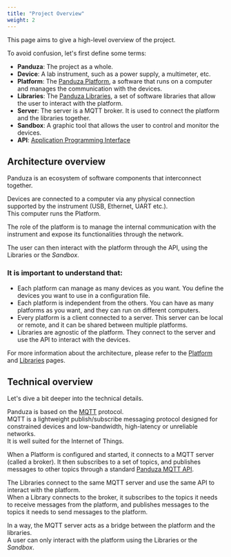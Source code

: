 ```yaml
---
title: "Project Overview"
weight: 2
---
```


This page aims to give a high-level overview of the project.

To avoid confusion, let's first define some terms:
- **Panduza**: The project as a whole.
- **Device**: A lab instrument, such as a power supply, a multimeter, etc.
- **Platform**: The [Panduza Platform](/docs/platform), a software that runs on a computer and manages the communication with the devices.
- **Libraries**: The [Panduza Libraries](/docs/libs/cpp), a set of software libraries that allow the user to interact with the platform.
- **Server**: The server is a MQTT broker. It is used to connect the platform and the libraries together.
- **Sandbox**: A graphic tool that allows the user to control and monitor the devices.
- **API**: [Application Programming Interface](https://en.wikipedia.org/wiki/API)

## Architecture overview

Panduza is an ecosystem of software components that interconnect together.

Devices are connected to a computer via any physical connection supported by the instrument (USB, Ethernet, UART etc.).\
This computer runs the Platform.

The role of the platform is to manage the internal communication with the instrument and expose its functionalities through the network.

The user can then interact with the platform through the API, using the Libraries or the *Sandbox*.

### It is important to understand that:

- Each platform can manage as many devices as you want. You define the devices you want to use in a configuration file.
- Each platform is independent from the others. You can have as many platforms as you want, and they can run on different computers.
- Every platform is a client connected to a server. This server can be local or remote, and it can be shared between multiple platforms.
- Libraries are agnostic of the platform. They connect to the server and use the API to interact with the devices.

For more information about the architecture, please refer to the [Platform](/docs/platform) and [Libraries](/docs/libs/cpp) pages.

## Technical overview

Let's dive a bit deeper into the technical details.

Panduza is based on the [MQTT](https://mqtt.org/) protocol.\
MQTT is a lightweight publish/subscribe messaging protocol designed for constrained devices and low-bandwidth, high-latency or unreliable networks.\
It is well suited for the Internet of Things.

When a Platform is configured and started, it connects to a MQTT server (called a broker).
It then subscribes to a set of topics, and publishes messages to other topics through a standard [Panduza MQTT API](/docs/mqtt).

The Libraries connect to the same MQTT server and use the same API to interact with the platform.\
When a Library connects to the broker, it subscribes to the topics it needs to receive messages from the platform, and publishes messages to the topics it needs to send messages to the platform.

In a way, the MQTT server acts as a bridge between the platform and the libraries.\
A user can only interact with the platform using the Libraries or the *Sandbox*.